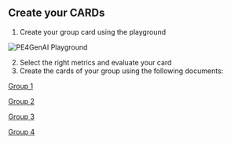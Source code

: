 
## Create your CARDs

1. Create your group card using the playground

![PE4GenAI Playground](../images/aitour-playground-chat.png) 


2. Select the right metrics and evaluate your card
3. Create the cards of your group using the following documents:


[Group 1](https://docs.google.com/spreadsheets/d/1aVn9zxJRYh1ScwcOVKr13MMDHTjaY9L5SO2cPVT4ySU/edit?usp=sharing)

[Group 2](https://docs.google.com/spreadsheets/d/1Su0ChvbQT2tWoKnT1AHjanRbB1kVZMat_NRtCqtBHJI/edit?usp=drive_link)

[Group 3](https://docs.google.com/spreadsheets/d/1Zqz1nq18KK969kaaG33_7Qmv4NXDqHZaM5HbFLKXKLc/edit?usp=drive_link)

[Group 4](https://docs.google.com/spreadsheets/d/1ia2-DTpf0iM1arzw3mO3KFvtKAXSLnLM-CpDlDBL42o/edit?usp=drive_link)



